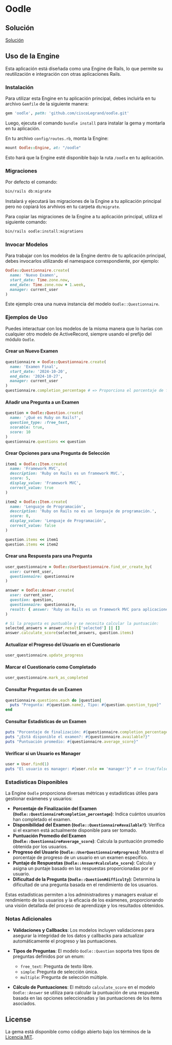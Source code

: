 # Oodle

## Solución
[Solución](doc/solution.md)

## Uso de la Engine

Esta aplicación está diseñada como una Engine de Rails, lo que permite su reutilización e integración con otras aplicaciones Rails.

### Instalación

Para utilizar esta Engine en tu aplicación principal, debes incluirla en tu archivo `Gemfile` de la siguiente manera:

```ruby
gem 'oodle', path: 'github.com/ciscoLegrand/oodle.git'
```

Luego, ejecuta el comando `bundle install` para instalar la gema y montarla en tu aplicación.

En tu archivo `config/routes.rb`, monta la Engine:

```ruby
mount Oodle::Engine, at: "/oodle"
```

Esto hará que la Engine esté disponible bajo la ruta `/oodle` en tu aplicación.

### Migraciones

Por defecto el comando:

```bash
bin/rails db:migrate
```

Instalará y ejecutará las migraciones de la Engine a tu aplicación principal pero no copiará los arvhivos en tu carpeta `db/migrate`.

Para copiar las migraciones de la Engine a tu aplicación principal, utiliza el siguiente comando:

```bash
bin/rails oodle:install:migrations
```

### Invocar Modelos

Para trabajar con los modelos de la Engine dentro de tu aplicación principal, debes invocarlos utilizando el namespace correspondiente, por ejemplo:

```ruby
Oodle::Questionnaire.create(
  name: 'Nuevo Examen',
  start_date: Time.zone.now,
  end_date: Time.zone.now + 1.week,
  manager: current_user
)
```

Este ejemplo crea una nueva instancia del modelo `Oodle::Questionnaire`.

### Ejemplos de Uso

Puedes interactuar con los modelos de la misma manera que lo harías con cualquier otro modelo de ActiveRecord, siempre usando el prefijo del módulo `Oodle`.

#### Crear un Nuevo Examen

```ruby
questionnaire = Oodle::Questionnaire.create(
  name: 'Examen Final',
  start_date: '2024-10-20',
  end_date: '2024-10-27',
  manager: current_user
)
questionnaire.completion_percentage # => Proporciona el porcentaje de finalización del examen
```

#### Añadir una Pregunta a un Examen

```ruby
question = Oodle::Question.create(
  name: '¿Qué es Ruby on Rails?',
  question_type: :free_text,
  scorable: true,
  score: 10
)
questionnaire.questions << question
```

#### Crear Opciones para una Pregunta de Selección

```ruby
item1 = Oodle::Item.create(
  name: 'Framework MVC',
  description: 'Ruby on Rails es un framework MVC.',
  score: 5,
  display_value: 'Framework MVC',
  correct_value: true
)

item2 = Oodle::Item.create(
  name: 'Lenguaje de Programación',
  description: 'Ruby on Rails no es un lenguaje de programación.',
  score: 0,
  display_value: 'Lenguaje de Programación',
  correct_value: false
)

question.items << item1
question.items << item2
```

#### Crear una Respuesta para una Pregunta

```ruby
user_questionnaire = Oodle::UserQuestionnaire.find_or_create_by(
  user: current_user,
  questionnaire: questionnaire
)

answer = Oodle::Answer.create(
  user: current_user,
  question: question,
  questionnaire: questionnaire,
  result: { answer: 'Ruby on Rails es un framework MVC para aplicaciones web' }
)

# Si la pregunta es puntuable y se necesita calcular la puntuación:
selected_answers = answer.result['selected'] || []
answer.calculate_score(selected_answers, question.items)
```

#### Actualizar el Progreso del Usuario en el Cuestionario

```ruby
user_questionnaire.update_progress
```

#### Marcar el Cuestionario como Completado

```ruby
user_questionnaire.mark_as_completed
```

#### Consultar Preguntas de un Examen

```ruby
questionnaire.questions.each do |question|
  puts "Pregunta: #{question.name}, Tipo: #{question.question_type}"
end
```

#### Consultar Estadísticas de un Examen

```ruby
puts "Porcentaje de finalización: #{questionnaire.completion_percentage}%"
puts "¿Está disponible el examen?: #{questionnaire.available?}"
puts "Puntuación promedio: #{questionnaire.average_score}"
```

#### Verificar si un Usuario es Manager

```ruby
user = User.find(1)
puts "El usuario es manager: #{user.role == 'manager'}" # => true/false
```

### Estadísticas Disponibles

La Engine `Oodle` proporciona diversas métricas y estadísticas útiles para gestionar exámenes y usuarios:

- **Porcentaje de Finalización del Examen (`Oodle::Questionnaire#completion_percentage`)**: Indica cuántos usuarios han completado el examen.
- **Disponibilidad del Examen (`Oodle::Questionnaire#available?`)**: Verifica si el examen está actualmente disponible para ser tomado.
- **Puntuación Promedio del Examen (`Oodle::Questionnaire#average_score`)**: Calcula la puntuación promedio obtenida por los usuarios.
- **Progreso del Usuario (`Oodle::UserQuestionnaire#progress`)**: Muestra el porcentaje de progreso de un usuario en un examen específico.
- **Puntaje de Respuestas (`Oodle::Answer#calculate_score`)**: Calcula y asigna un puntaje basado en las respuestas proporcionadas por el usuario.
- **Dificultad de la Pregunta (`Oodle::Question#difficulty`)**: Determina la dificultad de una pregunta basada en el rendimiento de los usuarios.

Estas estadísticas permiten a los administradores y managers evaluar el rendimiento de los usuarios y la eficacia de los exámenes, proporcionando una visión detallada del proceso de aprendizaje y los resultados obtenidos.

### Notas Adicionales

- **Validaciones y Callbacks**: Los modelos incluyen validaciones para asegurar la integridad de los datos y callbacks para actualizar automáticamente el progreso y las puntuaciones.

- **Tipos de Preguntas**: El modelo `Oodle::Question` soporta tres tipos de preguntas definidos por un enum:

  - `free_text`: Pregunta de texto libre.
  - `simple`: Pregunta de selección única.
  - `multiple`: Pregunta de selección múltiple.

- **Cálculo de Puntuaciones**: El método `calculate_score` en el modelo `Oodle::Answer` se utiliza para calcular la puntuación de una respuesta basada en las opciones seleccionadas y las puntuaciones de los ítems asociados.

## License

La gema está disponible como código abierto bajo los términos de la [Licencia MIT](https://opensource.org/licenses/MIT).
